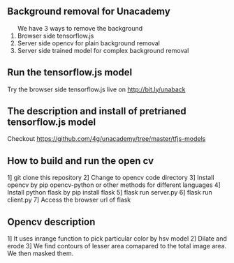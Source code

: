 Background removal for Unacademy
-------------
<ol>
We have 3 ways to remove the background
<li> Browser side tensorflow.js </li>
<li> Server side opencv for plain background removal </li>
<li> Server side trained model for complex background removal </li>
</ol>


Run the tensorflow.js model
-------------
Try the browser side tensorflow.js live on http://bit.ly/unaback

The description and install of pretrianed tensorflow.js model 
-------------
Checkout https://github.com/4g/unacademy/tree/master/tfjs-models



How to build and run the open cv 
-------------
1] git clone this repository
2] Change to opencv code directory
3] Install opencv by pip opencv-python or other methods for different languages
4] Install python flask by pip install flask
5] flask run server.py
6]  flask run client.py
7] Access the browser url of flask

Opencv description
-------------
1] It uses inrange function to pick particular color by hsv model
2] Dilate and erode
3] We find contours of lesser area comapared to the total image area. We then masked them. 


